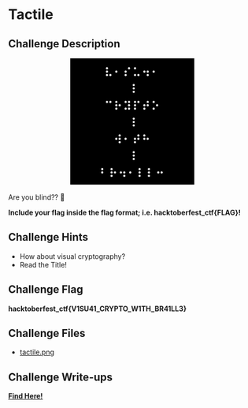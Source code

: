 # Tactile

## Challenge Description

<img src="tactile.png" alt="Intermediate Cryptography - 'Tactile' Challenge" title="⠧⠂⠎⠥⠲⠂⠸⠉⠗⠽⠏⠞⠕⠸⠺⠂⠞⠓⠸⠃⠗⠲⠂⠇⠇⠒" width="256" height="256" style="display: block;  margin-left: auto;  margin-right: auto;  width: 50%;" />
<br>
Are you blind?? 🤨

**Include your flag inside the flag format; i.e. hacktoberfest_ctf{FLAG}!**

## Challenge Hints

- How about visual cryptography?
- Read the Title!

## Challenge Flag

**hacktoberfest_ctf{V1SU41_CRYPTO_W1TH_BR41LL3}**

## Challenge Files

- [tactile.png](tactile.png)

## Challenge Write-ups

**[Find Here!](https://github.com/Hacktoberfest-Nepal/Hacktoberfest_CTF/tree/master/Writeups/Crypto/Intermediate/Tactile)**

